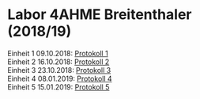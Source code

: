 # Labor 4AHME Breitenthaler (2018/19)


Einheit 1 09.10.2018: [Protokoll 1](protokoll_g1_brelom15_091018.md)  
Einheit 2 16.10.2018: [Protokoll 2](protokoll_g1_brelom15_161018.md)  
Einheit 3 23.10.2018: [Protokoll 3](protokoll_g1_brelom15_231018.md)  
Einheit 4 08.01.2019: [Protokoll 4](protokoll_g1_brelom15_080119.md)  
Einheit 5 15.01.2019: [Protokoll 5](protokoll_g1_brelom15_150119.md)  
